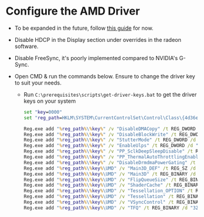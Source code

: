 # Configure the AMD Driver

- To be expanded in the future, follow [this guide](https://docs.google.com/document/d/1Vd5WKWhm77sG8o9xBoSNRuAWRTavLqynJ7aQhVrsa8Y/edit#heading=h.hgpjx6g7xmp6) for now.

- Disable HDCP in the Display section under overrides in the radeon software.

- Disable FreeSync, it's poorly implemented compared to NVIDIA's G-Sync.

- Open CMD & run the commands below. Ensure to change the driver key to suit your needs.

    - Run ``C:\prerequisites\scripts\get-driver-keys.bat`` to get the driver keys on your system

        ```bat
        set "key=0000"
        set "reg_path=HKLM\SYSTEM\CurrentControlSet\Control\Class\{4d36e968-e325-11ce-bfc1-08002be10318}"

        Reg.exe add "%reg_path%\%key%" /v "DisableDMACopy" /t REG_DWORD /d "1" /f
        Reg.exe add "%reg_path%\%key%" /v "DisableBlockWrite" /t REG_DWORD /d "0" /f
        Reg.exe add "%reg_path%\%key%" /v "StutterMode" /t REG_DWORD /d "0" /f
        Reg.exe add "%reg_path%\%key%" /v "EnableUlps" /t REG_DWORD /d "0" /f
        Reg.exe add "%reg_path%\%key%" /v "PP_SclkDeepSleepDisable" /t REG_DWORD /d "1" /f
        Reg.exe add "%reg_path%\%key%" /v "PP_ThermalAutoThrottlingEnable" /t REG_DWORD /d "0" /f
        Reg.exe add "%reg_path%\%key%" /v "DisableDrmdmaPowerGating" /t REG_DWORD /d "1" /f
        Reg.exe add "%reg_path%\%key%\UMD" /v "Main3D_DEF" /t REG_SZ /d "1" /f
        Reg.exe add "%reg_path%\%key%\UMD" /v "Main3D" /t REG_BINARY /d "3100" /f
        Reg.exe add "%reg_path%\%key%\UMD" /v "FlipQueueSize" /t REG_BINARY /d "3100" /f
        Reg.exe add "%reg_path%\%key%\UMD" /v "ShaderCache" /t REG_BINARY /d "3200" /f
        Reg.exe add "%reg_path%\%key%\UMD" /v "Tessellation_OPTION" /t REG_BINARY /d "3200" /f
        Reg.exe add "%reg_path%\%key%\UMD" /v "Tessellation" /t REG_BINARY /d "3100" /f
        Reg.exe add "%reg_path%\%key%\UMD" /v "VSyncControl" /t REG_BINARY /d "3000" /f
        Reg.exe add "%reg_path%\%key%\UMD" /v "TFQ" /t REG_BINARY /d "3200" /f
        ```
